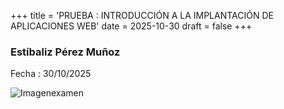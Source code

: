 
+++
title = 'PRUEBA : INTRODUCCIÓN A LA IMPLANTACIÓN DE APLICACIONES WEB'
date = 2025-10-30
draft = false
+++	

### Estíbaliz Pérez Muñoz
Fecha : 30/10/2025

![Imagenexamen](/images/examen.jpg)
